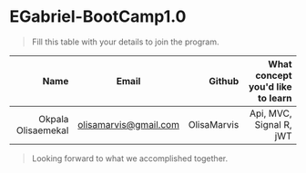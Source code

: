 # EGabriel-BootCamp1.0



> Fill this table with your details to join the program.

| Name                 | Email                 | Github         | What concept you'd like to learn       |
|---------------------:|:---------------------:|---------------:|---------------------------------------:|
| Okpala Olisaemekal     |olisamarvis@gmail.com   | OlisaMarvis| Api, MVC, Signal R, jWT                        |



> Looking forward to what we accomplished together.